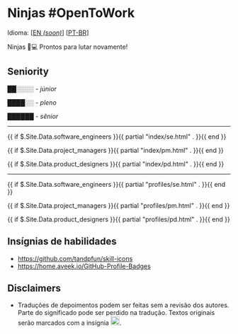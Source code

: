 # Ninjas #OpenToWork

Idioma: [[EN _(soon)_](.)] [[PT-BR](/README.md)]

Ninjas 🥷💻 Prontos para lutar novamente!

## Seniority

██░░░░ - _júnior_

████░░ - _pleno_

██████ - _sênior_

<hr />

{{ if $.Site.Data.software_engineers }}{{ partial "index/se.html" . }}{{ end }}

{{ if $.Site.Data.project_managers }}{{ partial "index/pm.html" . }}{{ end }}

{{ if $.Site.Data.product_designers }}{{ partial "index/pd.html" . }}{{ end }}

<hr />

{{ if $.Site.Data.software_engineers }}{{ partial "profiles/se.html" . }}{{ end }}

{{ if $.Site.Data.project_managers }}{{ partial "profiles/pm.html" . }}{{ end }}

{{ if $.Site.Data.product_designers }}{{ partial "profiles/pd.html" . }}{{ end }}

## Insígnias de habilidades

- <https://github.com/tandpfun/skill-icons>
- <https://home.aveek.io/GitHub-Profile-Badges>

## Disclaimers

- Traduções de depoimentos podem ser feitas sem a revisão dos autores. Parte do significado pode ser perdido na tradução. Textos originais serão marcados com a insígnia <img width="20em" height="20em" src="https://upload.wikimedia.org/wikipedia/commons/0/00/Icon-badge.svg" />.

